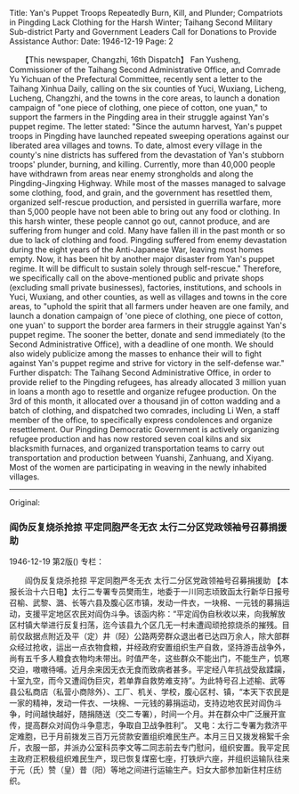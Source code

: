 Title: Yan's Puppet Troops Repeatedly Burn, Kill, and Plunder; Compatriots in Pingding Lack Clothing for the Harsh Winter; Taihang Second Military Sub-district Party and Government Leaders Call for Donations to Provide Assistance
Author:
Date: 1946-12-19
Page: 2

　　【This newspaper, Changzhi, 16th Dispatch】 Fan Yusheng, Commissioner of the Taihang Second Administrative Office, and Comrade Yu Yichuan of the Prefectural Committee, recently sent a letter to the Taihang Xinhua Daily, calling on the six counties of Yuci, Wuxiang, Licheng, Lucheng, Changzhi, and the towns in the core areas, to launch a donation campaign of "one piece of clothing, one piece of cotton, one yuan," to support the farmers in the Pingding area in their struggle against Yan's puppet regime. The letter stated: "Since the autumn harvest, Yan's puppet troops in Pingding have launched repeated sweeping operations against our liberated area villages and towns. To date, almost every village in the county's nine districts has suffered from the devastation of Yan's stubborn troops' plunder, burning, and killing. Currently, more than 40,000 people have withdrawn from areas near enemy strongholds and along the Pingding-Jingxing Highway. While most of the masses managed to salvage some clothing, food, and grain, and the government has resettled them, organized self-rescue production, and persisted in guerrilla warfare, more than 5,000 people have not been able to bring out any food or clothing. In this harsh winter, these people cannot go out, cannot produce, and are suffering from hunger and cold. Many have fallen ill in the past month or so due to lack of clothing and food. Pingding suffered from enemy devastation during the eight years of the Anti-Japanese War, leaving most homes empty. Now, it has been hit by another major disaster from Yan's puppet regime. It will be difficult to sustain solely through self-rescue." Therefore, we specifically call on the above-mentioned public and private shops (excluding small private businesses), factories, institutions, and schools in Yuci, Wuxiang, and other counties, as well as villages and towns in the core areas, to "uphold the spirit that all farmers under heaven are one family, and launch a donation campaign of 'one piece of clothing, one piece of cotton, one yuan' to support the border area farmers in their struggle against Yan's puppet regime. The sooner the better, donate and send immediately (to the Second Administrative Office), with a deadline of one month. We should also widely publicize among the masses to enhance their will to fight against Yan's puppet regime and strive for victory in the self-defense war."
    Further dispatch: The Taihang Second Administrative Office, in order to provide relief to the Pingding refugees, has already allocated 3 million yuan in loans a month ago to resettle and organize refugee production. On the 3rd of this month, it allocated over a thousand jin of cotton wadding and a batch of clothing, and dispatched two comrades, including Li Wen, a staff member of the office, to specifically express condolences and organize resettlement. Our Pingding Democratic Government is actively organizing refugee production and has now restored seven coal kilns and six blacksmith furnaces, and organized transportation teams to carry out transportation and production between Yuanshi, Zanhuang, and Xiyang. Most of the women are participating in weaving in the newly inhabited villages.



<hr /> 

Original: 


### 阎伪反复烧杀抢掠  平定同胞严冬无衣  太行二分区党政领袖号召募捐援助

1946-12-19
第2版()
专栏：

　　阎伪反复烧杀抢掠  平定同胞严冬无衣
    太行二分区党政领袖号召募捐援助
    【本报长治十六日电】太行二专署专员樊雨生，地委于一川同志顷致函太行新华日报号召榆、武黎、潞、长等六县及腹心区市镇，发动一件衣，一块棉、一元钱的募捐运动，支援平定地区农民对阎伪斗争。该函内称：“平定阎伪自秋收以来，向我解放区村镇大举进行反复扫荡，迄今该县九个区几无一村未遭阎顽抢掠烧杀的摧残。目前仅敌据点附近及平（定）井（陉）公路两旁群众退出者已达四万余人，除大部群众经过抢收，运出一点衣物食粮，并经政府安置组织生产自救，坚持游击战争外，尚有五千多人粮食衣物均未带出。时值严冬，这些群众不能出门，不能生产，饥寒交迫，嗷嗷待哺。近月余来因无衣无食而致病者甚多。平定经八年抗战受敌蹂躏，十室九空，而今又遭阎伪巨灾，若单靠自救势难支持”。为此特号召上述榆、武等县公私商店（私营小商除外）、工厂、机关、学校，腹心区村、镇，“本天下农民是一家的精神，发动一件衣、一块棉、一元钱的募捐运动，支持边地农民对阎伪斗争，时间越快越好，随捐随送（交二专署），时间一个月。并在群众中广泛展开宣传，提高群众对阎伪斗争意志，争取自卫战争胜利”。
    又电：太行二专署为救济平定难胞，已于月前拨发三百万元贷款安置组织难民生产。本月三日又拨发棉絮千余斤，衣服一部，并派办公室科员李文等二同志前去专门慰问，组织安置。我平定民主政府正积极组织难民生产，现已恢复煤窑七座，打铁炉六座，并组织运输队往来于元（氏）赞（皇）昔（阳）等地之间进行运输生产。妇女大部参加新住村庄纺织。
